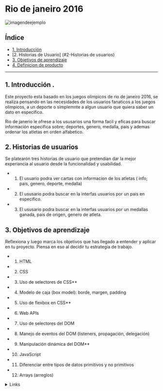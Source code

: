 # Rio de janeiro 2016 
![imagendeejemplo](https://www.insights.la/wp-content/uploads/2016/08/juegos-olimpicos-rio-janeiro-2016.jpg)


## Índice

* [1. Introducción ](#1-Introducción )
* [2. Historias de Usuario] (#2-Historias de usuarios)
* [3. Objetivos de aprendizaje](#3-objetivos-de-aprendizaje)
* [4. Definicion de producto ](#4-consideraciones-generales)


***

## 1. Introducción .


Este proyecto  esta basado en  los juegos olimpicos de rio de janeiro 2016, se 
realiza pensando en las necesidades de los usuarios fanaticos a los juegos olimpicos,
a un deporte o simplemnte a algun usuario que quiera saber un dato en especifico.

Rio de janerio le ofrese a los ususarios una forma facil y eficas para buscar información
especifica sobre; deportes, genero, medalla, pais  y ademas  ordenar los atletas en orden alfabetico.



## 2. Historias de usuarios

Se platearón  tres historias de usuario que pretendian dar la mejor experiancia al usuario desde la funcionalidad y usabilidad. 

 * 1. El usuario podra  ver cartas con informacion de los atletas ( info; pais, genero, deporte, medalla)
 * 2. El ususario podra buscar en la interfas usuarios por un pais en especifico.
 * 3. El ususario podra buscar en la interfas usuarios por un medallas ganada, pais de origen, genero de atleta.

## 3. Objetivos de aprendizaje

Reflexiona y luego marca los objetivos que has llegado a entender y aplicar en tu proyecto. Piensa en eso al decidir tu estrategia de trabajo.

 * 1. HTML
 * 2. CSS
 * 3. Uso de selectores de CSS**
 * 4. Modelo de caja (box model): borde, margen, padding
 * 5. Uso de flexbox en CSS**
 * 6. Web APIs
 * 7. Uso de selectores del DOM
 * 8. Manejo de eventos del DOM (listeners, propagación, delegación)
 * 9. Manipulación dinámica del DOM**
 * 10. JavaScript
 * 11. Diferenciar entre tipos de datos primitivos y no primitivos
 * 12. Arrays (arreglos)

  <details><summary>Links</summary><p>

  * [Arreglos](https://curriculum.laboratoria.la/es/topics/javascript/04-arrays)
  * [Array - MDN](https://developer.mozilla.org/es/docs/Web/JavaScript/Reference/Global_Objects/Array/)
  * [Array.prototype.sort() - MDN](https://developer.mozilla.org/es/docs/Web/JavaScript/Reference/Global_Objects/Array/sort)
  * [Array.prototype.forEach() - MDN](https://developer.mozilla.org/es/docs/Web/JavaScript/Reference/Global_Objects/Array/forEach)
  * [Array.prototype.map() - MDN](https://developer.mozilla.org/es/docs/Web/JavaScript/Reference/Global_Objects/Array/map)
  * [Array.prototype.filter() - MDN](https://developer.mozilla.org/es/docs/Web/JavaScript/Reference/Global_Objects/Array/filter)
  * [Array.prototype.reduce() - MDN](https://developer.mozilla.org/es/docs/Web/JavaScript/Reference/Global_Objects/Array/Reduce)
 * 13. Objetos (key, value)
 * 14. Variables (declaración, asignación, ámbito)
 * 15. Uso de condicionales (if-else, switch, operador ternario, lógica booleana)Funciones (params, args, return)Pruebas 
 * 16. unitarias (unit tests)Uso de linter (ESLINT)Uso de identificadores descriptivos (Nomenclatura y Semántica)
 * 17.  1iferenciar entre expresiones (expressions) y sentencias (statements)
 * 18. Control de Versiones (Git y GitHub)
 * 19. Diseñar un producto o servicio poniendo a la usuaria en el centro**
 * 20. product-design
 * 21. Crear prototipos de alta fidelidad que incluyan interacciones**
 * 22. testeos de usabilidad de prototipos en distintos niveles de fidelidad**


## 4. Definicion de producto 

Prpototipo de alta fidelidad
! [1db136aacb7fa7a01767377034d63a2f.jpg](https://co.pinterest.com/pin/390546598950116850/?nic_v3=1a7aR3HTE)  

prototipo de baja fidelidad 

! [baja fidelida.jpg](https://co.pinterest.com/pin/390546598950117044?nic_v3=1a7aR3HTE)


